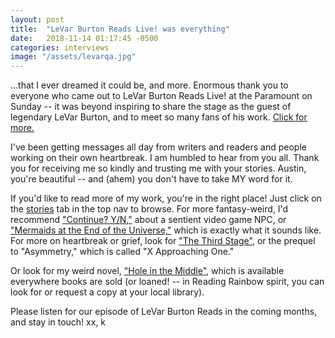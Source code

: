 ```yaml
---
layout: post
title:  "LeVar Burton Reads Live! was everything"
date:   2018-11-14 01:17:45 -0500
categories: interviews
image: "/assets/levarqa.jpg"
---
```


...that I ever dreamed it could be, and more. Enormous thank you to everyone who came out to LeVar Burton Reads Live! at the Paramount on Sunday -- it was beyond inspiring to share the stage as the guest of legendary LeVar Burton, and to meet so many fans of his work. [Click for more.][more]

I've been getting messages all day from writers and readers and people working on their own heartbreak. I am humbled to hear from you all. Thank you for receiving me so kindly and trusting me with your stories. Austin, you're beautiful -- and (ahem) you don't have to take MY word for it.

If you'd like to read more of my work, you're in the right place! Just click on the [stories][stories] tab in the top nav to browse. For more fantasy-weird, I'd recommend ["Continue? Y/N,"][npc] about a sentient video game NPC, or ["Mermaids at the End of the Universe,"][mermaid] which is exactly what it sounds like. For more on heartbreak or grief, look for ["The Third Stage"][stage], or the prequel to "Asymmetry," which is called "X Approaching One."

Or look for my weird novel, ["Hole in the Middle"][book], which is available everywhere books are sold (or loaned! -- in Reading Rainbow spirit, you can look for or request a copy at your local library).

Please listen for our episode of LeVar Burton Reads in the coming months, and stay in touch! xx, k

[book]: http://kendrafortmeyer.com/book/
[levar]: http://www.levarburtonpodcast.com/
[more]: http://kendrafortmeyer.com/interviews/2018/11/14/levarburtonreads.html
[stories]: http://kendrafortmeyer.com/fiction/
[npc]: http://the-toast.net/2015/05/04/continue-yn-a-short-story/
[mermaid]: http://the-toast.net/2015/02/25/mermaids-end-universe/
[stage]: http://www.paperdarts.org/literary-magazine/2016/12/30/the-third-stage
[x]: https://pankmagazine.com/piece/x-approaching-one/
